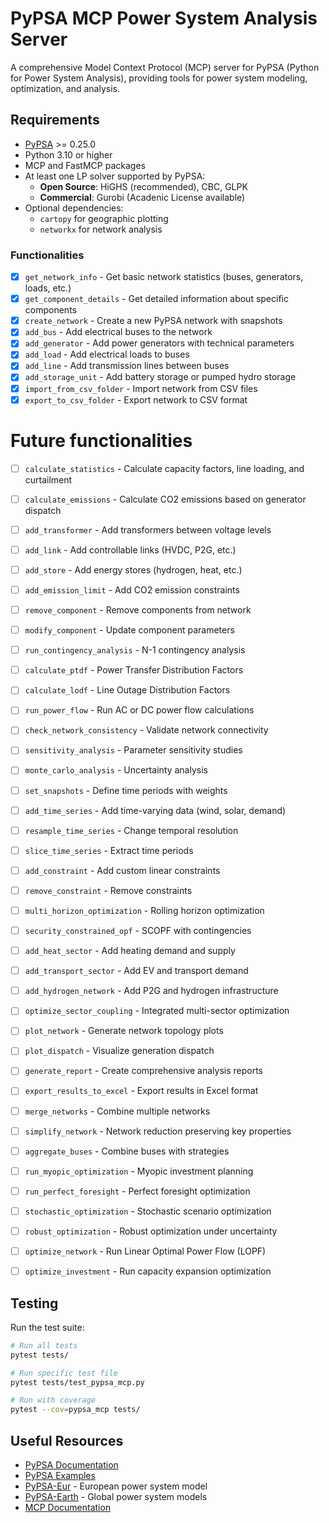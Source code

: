 # PyPSA MCP Power System Analysis Server

A comprehensive Model Context Protocol (MCP) server for PyPSA (Python for Power System Analysis), providing tools for power system modeling, optimization, and analysis.

## Requirements

- [PyPSA](https://pypsa.org/) >= 0.25.0
- Python 3.10 or higher
- MCP and FastMCP packages
- At least one LP solver supported by PyPSA:
  - **Open Source**: HiGHS (recommended), CBC, GLPK
  - **Commercial**: Gurobi (Acadenic License available)
- Optional dependencies:
  - `cartopy` for geographic plotting
  - `networkx` for network analysis

### Functionalities

- [x] `get_network_info` - Get basic network statistics (buses, generators, loads, etc.)
- [x] `get_component_details` - Get detailed information about specific components
- [x] `create_network` - Create a new PyPSA network with snapshots
- [x] `add_bus` - Add electrical buses to the network
- [x] `add_generator` - Add power generators with technical parameters
- [x] `add_load` - Add electrical loads to buses
- [x] `add_line` - Add transmission lines between buses
- [x] `add_storage_unit` - Add battery storage or pumped hydro storage
- [x] `import_from_csv_folder` - Import network from CSV files
- [x] `export_to_csv_folder` - Export network to CSV format

# Future functionalities
- [ ] `calculate_statistics` - Calculate capacity factors, line loading, and curtailment
- [ ] `calculate_emissions` - Calculate CO2 emissions based on generator dispatch
- [ ] `add_transformer` - Add transformers between voltage levels
- [ ] `add_link` - Add controllable links (HVDC, P2G, etc.)
- [ ] `add_store` - Add energy stores (hydrogen, heat, etc.)
- [ ] `add_emission_limit` - Add CO2 emission constraints
- [ ] `remove_component` - Remove components from network
- [ ] `modify_component` - Update component parameters
- [ ] `run_contingency_analysis` - N-1 contingency analysis
- [ ] `calculate_ptdf` - Power Transfer Distribution Factors
- [ ] `calculate_lodf` - Line Outage Distribution Factors
- [ ] `run_power_flow` - Run AC or DC power flow calculations
- [ ] `check_network_consistency` - Validate network connectivity
- [ ] `sensitivity_analysis` - Parameter sensitivity studies
- [ ] `monte_carlo_analysis` - Uncertainty analysis
- [ ] `set_snapshots` - Define time periods with weights
- [ ] `add_time_series` - Add time-varying data (wind, solar, demand)
- [ ] `resample_time_series` - Change temporal resolution
- [ ] `slice_time_series` - Extract time periods
- [ ] `add_constraint` - Add custom linear constraints
- [ ] `remove_constraint` - Remove constraints
- [ ] `multi_horizon_optimization` - Rolling horizon optimization
- [ ] `security_constrained_opf` - SCOPF with contingencies
- [ ] `add_heat_sector` - Add heating demand and supply
- [ ] `add_transport_sector` - Add EV and transport demand
- [ ] `add_hydrogen_network` - Add P2G and hydrogen infrastructure
- [ ] `optimize_sector_coupling` - Integrated multi-sector optimization
- [ ] `plot_network` - Generate network topology plots
- [ ] `plot_dispatch` - Visualize generation dispatch
- [ ] `generate_report` - Create comprehensive analysis reports
- [ ] `export_results_to_excel` - Export results in Excel format
- [ ] `merge_networks` - Combine multiple networks
- [ ] `simplify_network` - Network reduction preserving key properties
- [ ] `aggregate_buses` - Combine buses with strategies
- [ ] `run_myopic_optimization` - Myopic investment planning
- [ ] `run_perfect_foresight` - Perfect foresight optimization
- [ ] `stochastic_optimization` - Stochastic scenario optimization
- [ ] `robust_optimization` - Robust optimization under uncertainty
- [ ] `optimize_network` - Run Linear Optimal Power Flow (LOPF)
- [ ] `optimize_investment` - Run capacity expansion optimization


## Testing

Run the test suite:
```bash
# Run all tests
pytest tests/

# Run specific test file
pytest tests/test_pypsa_mcp.py

# Run with coverage
pytest --cov=pypsa_mcp tests/
```

## Useful Resources

- [PyPSA Documentation](https://pypsa.readthedocs.io/)
- [PyPSA Examples](https://github.com/PyPSA/PyPSA/tree/master/examples)
- [PyPSA-Eur](https://github.com/PyPSA/pypsa-eur) - European power system model
- [PyPSA-Earth](https://github.com/pypsa-meets-earth/pypsa-earth) - Global power system models
- [MCP Documentation](https://modelcontextprotocol.io/)